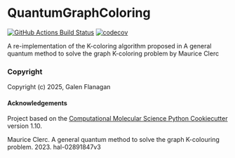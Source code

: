 QuantumGraphColoring
==============================
[//]: # (Badges)
[![GitHub Actions Build Status](https://github.com/FlanagG21/quantumgraphcoloring/workflows/CI/badge.svg)](https://github.com/FlanagG21/quantumgraphcoloring/actions?query=workflow%3ACI)
[![codecov](https://codecov.io/gh/FlanagG21/QuantumGraphColoring/branch/main/graph/badge.svg)](https://codecov.io/gh/FlanagG21/QuantumGraphColoring/branch/main)


A re-implementation of the K-coloring algorithm proposed in A general quantum method to solve the graph K-coloring problem by Maurice Clerc

### Copyright

Copyright (c) 2025, Galen Flanagan


#### Acknowledgements
 
Project based on the 
[Computational Molecular Science Python Cookiecutter](https://github.com/molssi/cookiecutter-cms) version 1.10.

Maurice Clerc. A general quantum method to solve the graph K-colouring problem. 2023. hal-02891847v3
